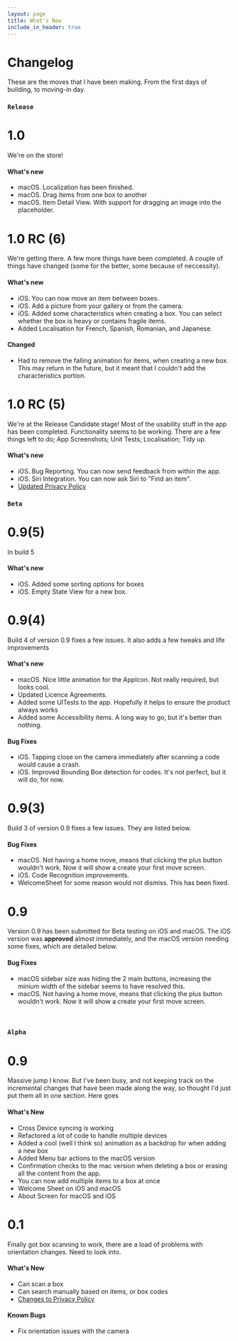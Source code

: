 ```yaml
---
layout: page
title: What's New
include_in_header: true
---
```


# Changelog
These are the moves that I have been making. From the first days of building, to moving-in day.

### `Release`

# **1.0**
We're on the store!

#### What's new
- macOS. Localization has been finished.
- macOS. Drag items from one box to another
- macOS. Item Detail View. With support for dragging an image into the placeholder.


# **1.0 RC (6)**
We're getting there. A few more things have been completed. A couple of things have changed (some for the better, some because of neccessity).

#### What's new
- iOS. You can now move an item between boxes.
- iOS. Add a picture from your gallery or from the camera.
- iOS. Added some characteristics when creating a box. You can select whether the box is heavy or contains fragile items.
- Added Localisation for French, Spanish, Romanian, and Japanese.

#### Changed
- Had to remove the falling animation for items, when creating a new box. This may return in the future, but it meant that I couldn't add the characteristics portion.

# **1.0 RC (5)**
We're at the Release Candidate stage! Most of the usability stuff in the app has been completed. Functionality seems to be working. There are a few things left to do; App Screenshots; Unit Tests; Localisation; Tidy up.

#### What's new
- iOS. Bug Reporting. You can now send feedback from within the app.
- iOS. Siri Integration. You can now ask Siri to "Find an item".
- [Updated Privacy Policy](moovin-site/privacy)

### `Beta`

# **0.9(5)**
In build 5

#### What's new
- iOS. Added some sorting options for boxes
- iOS. Empty State View for a new box.

# **0.9(4)**
Build 4 of version 0.9 fixes a few issues. It also adds a few tweaks and life improvements

#### What's new
- macOS. Nice little animation for the AppIcon. Not really required, but looks cool.
- Updated Licence Agreements.
- Added some UITests to the app. Hopefully it helps to ensure the product always works
- Added some Accessibility items. A long way to go, but it's better than nothing.

#### Bug Fixes
- iOS. Tapping close on the camera immediately after scanning a code would cause a crash.
- iOS. Improved Bounding Box detection for codes. It's not perfect, but it will do, for now.

# **0.9(3)**
Build 3 of version 0.9 fixes a few issues. They are listed below.
#### Bug Fixes
- macOS. Not having a home move, means that clicking the plus button wouldn't work. Now it will show a create your first move screen.
- iOS. Code Recognition improvements.
- WelcomeSheet for some reason would not dismiss. This has been fixed.

# **0.9**
Version 0.9 has been submitted for Beta testing on iOS and macOS. The iOS version was **approved** almost immediately, and the macOS version needing some fixes, which are detailed below.

#### Bug Fixes
- macOS sidebar size was hiding the 2 main buttons, increasing the minium width of the sidebar seems to have resolved this.
- macOS. Not having a home move, means that clicking the plus button wouldn't work. Now it will show a create your first move screen.


<br>

### `Alpha`
# **0.9**
Massive jump I know. But I've been busy, and not keeping track on the incremental changes that have been made along the way, so thought I'd just put them all in one section. Here goes

#### What's New
- Cross Device syncing is working
- Refactored a lot of code to handle multiple devices
- Added a cool (well I think so) animation as a backdrop for when adding a new box
- Added Menu bar actions to the macOS version
- Confirmation checks to the mac version when deleting a box or erasing all the content from the app.
- You can now add multiple items to a box at once
- Welcome Sheet on iOS and macOS
- About Screen for macOS and iOS


# **0.1**
Finally got box scanning to work, there are a load of problems with orientation changes. Need to look into.

#### What's New
- Can scan a box
- Can search manually based on items, or box codes
- [Changes to Privacy Policy](moovin-site/privacypolicy)

#### Known Bugs
- Fix orientation issues with the camera

<br>
